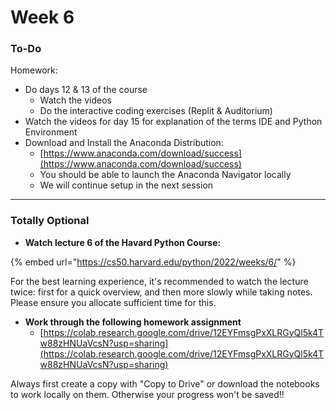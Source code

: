 # Week 6

### To-Do

Homework:

* Do days 12 & 13 of the course
  * Watch the videos
  * Do the interactive coding exercises (Replit & Auditorium)
* Watch the videos for day 15 for explanation of the terms IDE and Python Environment
* Download and Install the Anaconda Distribution:
  * [https://www.anaconda.com/download/success](https://www.anaconda.com/download/success)
  * You should be able to launch the Anaconda Navigator locally
  * We will continue setup in the next session

***

### Totally Optional

* **Watch lecture 6 of the Havard Python Course:**

{% embed url="https://cs50.harvard.edu/python/2022/weeks/6/" %}

For the best learning experience, it's recommended to watch the lecture twice: first for a quick overview, and then more slowly while taking notes. Please ensure you allocate sufficient time for this.

* **Work through the following homework assignment**
  * [https://colab.research.google.com/drive/12EYFmsgPxXLRGyQl5k4Tw88zHNUaVcsN?usp=sharing](https://colab.research.google.com/drive/12EYFmsgPxXLRGyQl5k4Tw88zHNUaVcsN?usp=sharing)

Always first create a copy with "Copy to Drive" or download the notebooks to work locally on them. Otherwise your progress won't be saved!!

